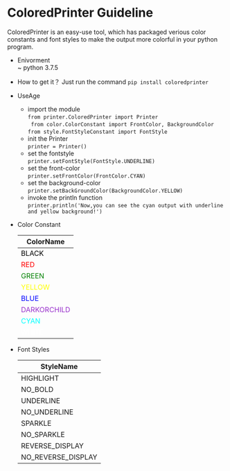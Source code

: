 # ColoredPrinter Guideline
ColoredPrinter is an easy-use tool, which has packaged verious color constants and font styles to make the output more colorful in your python program.

 + Enivorment  
    ~ python 3.7.5
 
 + How to get it？
    Just run the command  ```pip install coloredprinter ```
 
 + UseAge
   
   - import the module  
      ``` from printer.ColoredPrinter import Printer ```  
      ``` from color.ColorConstant import FrontColor, BackgroundColor```  
      ``` from style.FontStyleConstant import FontStyle ```  
   - init the Printer  
     ``` printer = Printer() ```  
   - set the fontstyle  
     ``` printer.setFontStyle(FontStyle.UNDERLINE) ```  
   - set the front-color  
     ``` printer.setFrontColor(FrontColor.CYAN) ```
   - set the background-color  
     ``` printer.setBackGroundColor(BackgroundColor.YELLOW) ```  
   - invoke the println function  
     ``` printer.println('Now,you can see the cyan output with underline and yellow background!') ```         
 
+ Color Constant  

     |              ColorName                  | 
     | ----------------------------------------|
     | <font color=#000000>BLACK</font>        |    
     | <font color=#FF0000>RED</font>          |
     | <font color=#008000>GREEN</font>        |
     | <font color=#FFFF00>YELLOW</font>       |
     | <font color=#0000FF>BLUE</font>         |
     | <font color=	#9932CC>DARKORCHILD</font>|
     | <font color=#00FFFF>CYAN</font>         |
     | <font color=#FFFFFF>WHITE</font>        |  
       
+  Font Styles  

     |       StyleName     |  
     | --------------------|
     |   HIGHLIGHT         |    
     |    NO_BOLD          |
     |   UNDERLINE         |
     |   NO_UNDERLINE      |
     |    SPARKLE          |
     |   NO_SPARKLE        |
     |  REVERSE_DISPLAY    |
     | NO_REVERSE_DISPLAY  |            
